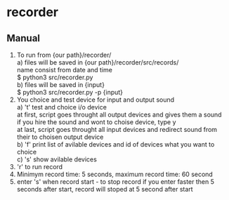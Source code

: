 # recorder

## Manual
1. To run from {our path}/recorder/ <br>
    a) files will be saved in {our path}/recorder/src/records/ <br>
       name consist from date and time <br>
    $ python3 src/recorder.py <br>
    b) files will be saved in {input} <br>
    $ python3 src/recorder.py -p {input}  <br>
2. You choice and test device for input and output sound <br>
    a) 't' test and choice i/o device <br>
            at first, script goes throught all output devices and gives them a sound <br>
        if you hire the sound and wont to choise device, type y <br>
            at last, script goes throught all input devices and redirect sound from <br>
        their to choisen output device <br>
    b) 'f' print list of avilable devices and id of devices what you want to choice <br>
    c) 's' show avilable devices <br>
3. 'r' to run record <br>
4. Minimym record time: 5 seconds, maximum record time: 60 second <br>
5. enter 's' when record start - to stop record if you enter faster then 5 seconds  after start, record will stoped at 5 second after start
